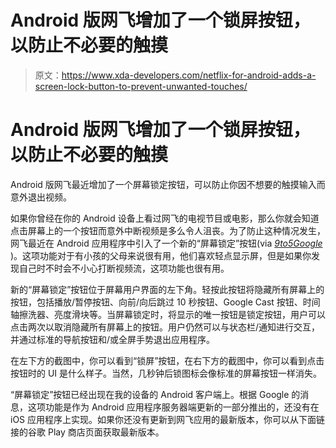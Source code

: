 # Android 版网飞增加了一个锁屏按钮，以防止不必要的触摸

> 原文：<https://www.xda-developers.com/netflix-for-android-adds-a-screen-lock-button-to-prevent-unwanted-touches/>

# Android 版网飞增加了一个锁屏按钮，以防止不必要的触摸

Android 版网飞最近增加了一个屏幕锁定按钮，可以防止你因不想要的触摸输入而意外退出视频。

如果你曾经在你的 Android 设备上看过网飞的电视节目或电影，那么你就会知道点击屏幕上的一个按钮而意外中断视频是多么令人沮丧。为了防止这种情况发生，网飞最近在 Android 应用程序中引入了一个新的“屏幕锁定”按钮(via [*9to5Google*](https://9to5google.com/2020/04/20/netflix-android-screen-lock-accidental-touches/) )。这项功能对于有小孩的父母来说很有用，他们喜欢轻点显示屏，但是如果你发现自己时不时会不小心打断视频流，这项功能也很有用。

新的“屏幕锁定”按钮位于屏幕用户界面的左下角。轻按此按钮将隐藏所有屏幕上的按钮，包括播放/暂停按钮、向前/向后跳过 10 秒按钮、Google Cast 按钮、时间轴擦洗器、亮度滑块等。当屏幕锁定时，将显示的唯一按钮是锁定按钮，用户可以点击两次以取消隐藏所有屏幕上的按钮。用户仍然可以与状态栏/通知进行交互，并通过标准的导航按钮和/或全屏手势退出应用程序。

在左下方的截图中，你可以看到“锁屏”按钮，在右下方的截图中，你可以看到点击按钮时的 UI 是什么样子。当然，几秒钟后锁图标会像标准的屏幕按钮一样消失。

“屏幕锁定”按钮已经出现在我的设备的 Android 客户端上。根据 Google 的消息，这项功能是作为 Android 应用程序服务器端更新的一部分推出的，还没有在 iOS 应用程序上实现。如果你还没有更新到网飞应用的最新版本，你可以从下面链接的谷歌 Play 商店页面获取最新版本。
